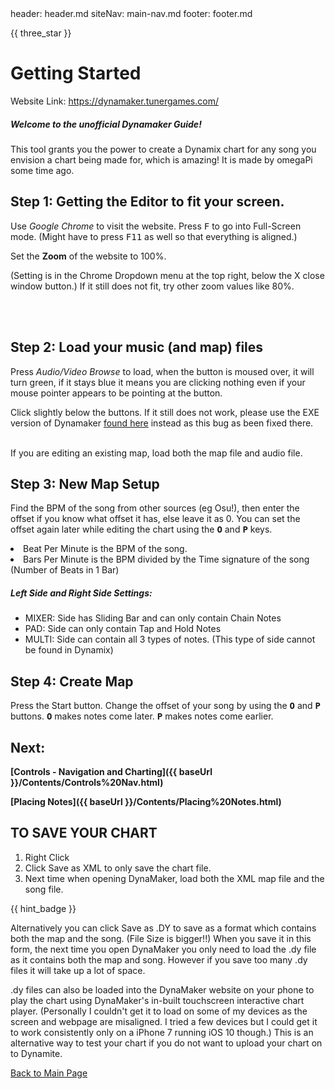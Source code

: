 <frontmatter>
header: header.md
siteNav: main-nav.md
footer: footer.md
</frontmatter>

<link rel="stylesheet" href="../generalStyle.css">

{{ three_star }}
# Getting Started 

Website Link: https://dynamaker.tunergames.com/

##### Welcome to the unofficial Dynamaker Guide!
This tool grants you the power to create a Dynamix chart for any song you envision a chart being made for, which is amazing! It is made by omegaPi some time ago.

## Step 1: Getting the Editor to fit your screen. 

Use *Google Chrome* to visit the website.
Press <kbd>F</kbd> to go into Full-Screen mode. (Might have to press <kbd>F11</kbd> as well so that everything is aligned.)


<panel header="**If the website does not fit your screen:**" alt="Click here if you have window sizing issues." type="danger" minimized>
	<p>Set the <b>Zoom</b> of the website to 100%.</p>
	<p>(Setting is in the Chrome Dropdown menu at the top right, below the X close window button.)
	If it still does not fit, try other zoom values like 80%. </p>
</panel>

<br>
<br>


## Step 2: Load your music (and map) files

<panel header="If you are creating a new map, only load the music file, then press **New Map**." minimized>
    <tip-box type="warning">
        <p>Press <i>Audio/Video Browse</i> to load, when the button is moused over, it will turn green, if it stays blue it means you are clicking nothing even if your mouse pointer appears to be pointing at the button. </p>
    </tip-box>	    
    <panel header="If you still cannot click the button... (See here if the button always stays blue.)" type="danger" minimized>
        <p>Click slightly below the buttons. If it still does not work, please use the EXE version of Dynamaker 
<a href="https://github.com/jmakxd/dynamaker-modified/releases">found here</a>  
instead as this bug as been fixed there.</p>
    </panel>
</panel>
<br>
If you are editing an existing map, load both the map file and audio file.


## Step 3: New Map Setup

Find the BPM of the song from other sources (eg Osu!), then enter the offset if you know what offset it has, else leave it as 0. You can set the offset again later while editing the chart using the **<kbd>O</kbd>** and **<kbd>P</kbd>** keys.

<box type="info">
<li> Beat Per Minute is the BPM of the song. </li>
<li>Bars Per Minute is the BPM divided by the Time signature of the song (Number of Beats in 1 Bar)</li>
</box>

##### Left Side and Right Side Settings:

  - MIXER: Side has Sliding Bar and can only contain Chain Notes
  - PAD: Side can only contain Tap and Hold Notes
  - MULTI: Side can contain all 3 types of notes. (This type of side cannot be found in Dynamix)


## Step 4: Create Map

Press the Start button.
Change the offset of your song by using the **<kbd>O</kbd>** and **<kbd>P</kbd>** buttons.
**<kbd>O</kbd>** makes notes come later.
**<kbd>P</kbd>** makes notes come earlier. 


## Next:

**[Controls - Navigation and Charting]({{ baseUrl }}/Contents/Controls%20Nav.html)**

**[Placing Notes]({{ baseUrl }}/Contents/Placing%20Notes.html)**


## TO SAVE YOUR CHART
1. Right Click
2. Click Save as XML to only save the chart file. 
3. Next time when opening DynaMaker, load both the XML map file and the song file.

<panel header="About .DY files and what they do. " alt="About .DY Files" minimized> {{ hint_badge }}

Alternatively you can click Save as .DY to save as a format which contains both the map and the song. (File Size is bigger!!) 
When you save it in this form, the next time you open DynaMaker you only need to load the .dy file as it contains both the map and song. However if you save too many .dy files it will take up a lot of space.

.dy files can also be loaded into the DynaMaker website on your phone to play the chart using DynaMaker's in-built touchscreen interactive chart player. (Personally I couldn't get it to load on some of my devices as the screen and webpage are misaligned. I tried a few devices but I could get it to work consistently only on a iPhone 7 running iOS 10 though.) This is an alternative way to test your chart if you do not want to upload your chart on to Dynamite.

</panel>



[Back to Main Page](../mainPg.html)


